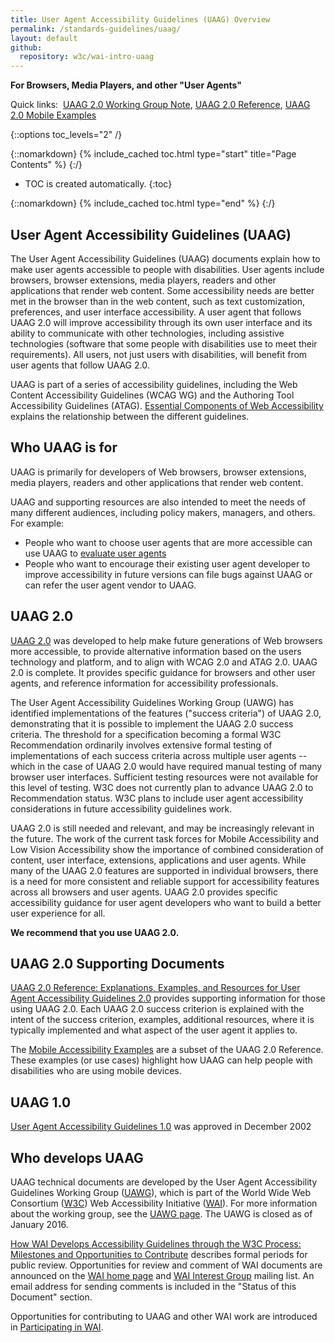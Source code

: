 ```yaml
---
title: User Agent Accessibility Guidelines (UAAG) Overview
permalink: /standards-guidelines/uaag/
layout: default
github:
  repository: w3c/wai-intro-uaag
---
```


**For Browsers, Media Players, and other "User Agents"**

Quick links:  [UAAG 2.0 Working Group
Note](http://www.w3.org/TR/UAAG20/), [UAAG 2.0
Reference](https://www.w3.org/TR/UAAG20-Reference/), [UAAG 2.0 Mobile
Examples](https://www.w3.org/TR/2015/NOTE-UAAG20-Reference-20151215/mobile.html)

{::options toc_levels="2" /}

{::nomarkdown}
{% include_cached toc.html type="start" title="Page Contents" %}
{:/}

-   TOC is created automatically.
{:toc}

{::nomarkdown}
{% include_cached toc.html type="end" %}
{:/}

## User Agent Accessibility Guidelines (UAAG)

The User Agent Accessibility Guidelines (UAAG) documents explain how to
make user agents accessible to people with disabilities. User agents
include browsers, browser extensions, media players, readers and other
applications that render web content. Some accessibility needs are
better met in the browser than in the web content, such as text
customization, preferences, and user interface accessibility. A user
agent that follows UAAG 2.0 will improve accessibility through its own
user interface and its ability to communicate with other technologies,
including assistive technologies (software that some people with
disabilities use to meet their requirements). All users, not just users
with disabilities, will benefit from user agents that follow UAAG 2.0.

UAAG is part of a series of accessibility guidelines, including the Web
Content Accessibility Guidelines (WCAG WG) and the Authoring Tool
Accessibility Guidelines (ATAG). [Essential Components of Web
Accessibility](http://www.w3.org/WAI/intro/components) explains the
relationship between the different guidelines.

## Who UAAG is for

UAAG is primarily for developers of Web browsers, browser extensions,
media players, readers and other applications that render web content.

UAAG and supporting resources are also intended to meet the needs of
many different audiences, including policy makers, managers, and others.
For example:

-   People who want to choose user agents that are more accessible can
    use UAAG to [evaluate user
    agents](http://www.w3.org/WAI/UA/2001/10/eval)
-   People who want to encourage their existing user agent developer to
    improve accessibility in future versions can file bugs against UAAG
    or can refer the user agent vendor to UAAG.

## UAAG 2.0

[UAAG 2.0](http://www.w3.org/TR/UAAG20/) was developed to help make
future generations of Web browsers more accessible, to provide
alternative information based on the users technology and platform, and
to align with WCAG 2.0 and ATAG 2.0. UAAG 2.0 is complete. It provides
specific guidance for browsers and other user agents, and reference
information for accessibility professionals.

The User Agent Accessibility Guidelines Working Group (UAWG) has
identified implementations of the features ("success criteria") of UAAG
2.0, demonstrating that it is possible to implement the UAAG 2.0 success
criteria. The threshold for a specification becoming a formal W3C
Recommendation ordinarily involves extensive formal testing of
implementations of each success criteria across multiple user agents --
which in the case of UAAG 2.0 would have required manual testing of many
browser user interfaces. Sufficient testing resources were not available
for this level of testing. W3C does not currently plan to advance UAAG
2.0 to Recommendation status. W3C plans to include user agent
accessibility considerations in future accessibility guidelines work.

UAAG 2.0 is still needed and relevant, and may be increasingly relevant
in the future. The work of the current task forces for Mobile
Accessibility and Low Vision Accessibility show the importance of
combined consideration of content, user interface, extensions,
applications and user agents. While many of the UAAG 2.0 features are
supported in individual browsers, there is a need for more consistent
and reliable support for accessibility features across all browsers and
user agents. UAAG 2.0 provides specific accessibility guidance for user
agent developers who want to build a better user experience for all.

**We recommend that you use UAAG 2.0.**

## UAAG 2.0 Supporting Documents

[UAAG 2.0 Reference: Explanations, Examples, and Resources for User
Agent Accessibility Guidelines
2.0](http://www.w3.org/TR/UAAG20-Reference/) provides supporting
information for those using UAAG 2.0. Each UAAG 2.0 success criterion is
explained with the intent of the success criterion, examples, additional
resources, where it is typically implemented and what aspect of the user
agent it applies to.

The [Mobile Accessibility
Examples](https://www.w3.org/TR/2015/NOTE-UAAG20-Reference-20151215/mobile.html)
are a subset of the UAAG 2.0 Reference. These examples (or use cases)
highlight how UAAG can help people with disabilities who are using
mobile devices.

## UAAG 1.0

[User Agent Accessibility Guidelines 1.0](http://www.w3.org/TR/UAAG10/)
was approved in December 2002

## Who develops UAAG

UAAG technical documents are developed by the User Agent Accessibility
Guidelines Working Group ([UAWG](http://www.w3.org/WAI/UA/)), which is
part of the World Wide Web Consortium ([W3C](http://www.w3.org)) Web
Accessibility Initiative ([WAI](http://www.w3.org/WAI/)). For more
information about the working group, see the [UAWG
page](http://www.w3.org/WAI/UA/). The UAWG is closed as of January 2016.

[How WAI Develops Accessibility Guidelines through the W3C Process:
Milestones and Opportunities to
Contribute](http://www.w3.org/WAI/intro/w3c-process) describes formal
periods for public review. Opportunities for review and comment of WAI
documents are announced on the [WAI home page](http://www.w3.org/WAI/)
and [WAI Interest Group](http://www.w3.org/WAI/IG/) mailing list. An
email address for sending comments is included in the "Status of this
Document" section.

Opportunities for contributing to UAAG and other WAI work are introduced
in [Participating in WAI](http://www.w3.org/WAI/participation).
